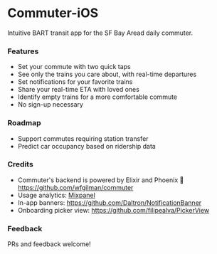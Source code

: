 # Commuter-iOS
Intuitive BART transit app for the SF Bay Aread daily commuter.



### Features
- Set your commute with two quick taps
- See only the trains you care about, with real-time departures
- Set notifications for your favorite trains
- Share your real-time ETA with loved ones
- Identify empty trains for a more comfortable commute
- No sign-up necessary

### Roadmap
- Support commutes requiring station transfer
- Predict car occupancy based on ridership data

### Credits
- Commuter's backend is powered by Elixir and Phoenix 🤩 https://github.com/wfgilman/commuter
- Usage analytics: [Mixpanel](https://mixpanel.com)
- In-app banners: https://github.com/Daltron/NotificationBanner
- Onboarding picker view: https://github.com/filipealva/PickerView

### Feedback
PRs and feedback welcome!
